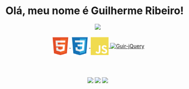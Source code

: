 # Olá, meu nome é Guilherme Ribeiro!



<div align="center">
  <a href="https://github.com/guir-ribeiro">
  <img height="180em" src="https://github-readme-stats.vercel.app/api/top-langs/?username=guir-ribeiro&layout=compact&langs_count=7&theme=dracula"/>
</div>

  <div style="display: inline_block" align="center" ><br>
  <img align="center" alt="Guir-HTML" height="50" width="50" src="https://raw.githubusercontent.com/devicons/devicon/master/icons/html5/html5-original.svg">
  <img align="center" alt="Guir-CSS" height="50" width="50" src="https://raw.githubusercontent.com/devicons/devicon/master/icons/css3/css3-original.svg">
  <img align="center" alt="Guir-Js" height="50" width="50" src="https://raw.githubusercontent.com/devicons/devicon/master/icons/javascript/javascript-plain.svg">
  <img align="center" alt="Guir-jQuery" height="50" width="50" src="https://icons-for-free.com/iconfiles/png/512/jquery+icon-1320185152994214115.png">
</div>

  ##
  
  <div  align="center"> <br>

  <a href="https://www.instagram.com/guir_ribeiro" target="_blank"><img src="https://img.shields.io/badge/-Instagram-%23E4405F?style=for-the-badge&logo=instagram&logoColor=white" target="_blank"></a>
  <a href = "mailto:#"><img src="https://img.shields.io/badge/-Gmail-%23333?style=for-the-badge&logo=gmail&logoColor=white" target="_blank"></a>
  <a href="https://www.linkedin.com/in/guir-ribeiro/" target="_blank"><img src="https://img.shields.io/badge/-LinkedIn-%230077B5?style=for-the-badge&logo=linkedin&logoColor=white" target="_blank"></a> 
 
</div>

